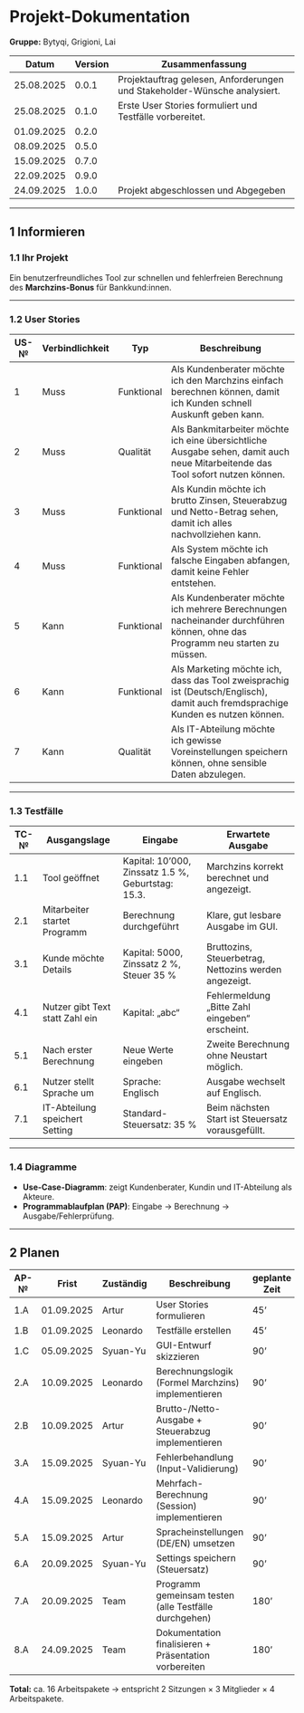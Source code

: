 # Projekt-Dokumentation  

**Gruppe:** Bytyqi, Grigioni, Lai  

| Datum      | Version | Zusammenfassung                                                                 |
| ---------- | ------- | ------------------------------------------------------------------------------- |
| 25.08.2025 | 0.0.1   | Projektauftrag gelesen, Anforderungen und Stakeholder-Wünsche analysiert.       |
| 25.08.2025 | 0.1.0   | Erste User Stories formuliert und Testfälle vorbereitet.                        |
| 01.09.2025 | 0.2.0   ||
| 08.09.2025 | 0.5.0   ||
| 15.09.2025 | 0.7.0   ||
| 22.09.2025 | 0.9.0   ||
| 24.09.2025 | 1.0.0   | Projekt abgeschlossen und Abgegeben|

---

## 1 Informieren  

### 1.1 Ihr Projekt  
Ein benutzerfreundliches Tool zur schnellen und fehlerfreien Berechnung des **Marchzins-Bonus** für Bankkund:innen.  

---

### 1.2 User Stories  

| US-№ | Verbindlichkeit | Typ         | Beschreibung                                                                 |
| ---- | --------------- | ----------- | ----------------------------------------------------------------------------- |
| 1    | Muss            | Funktional  | Als Kundenberater möchte ich den Marchzins einfach berechnen können, damit ich Kunden schnell Auskunft geben kann. |
| 2    | Muss            | Qualität    | Als Bankmitarbeiter möchte ich eine übersichtliche Ausgabe sehen, damit auch neue Mitarbeitende das Tool sofort nutzen können. |
| 3    | Muss            | Funktional  | Als Kundin möchte ich brutto Zinsen, Steuerabzug und Netto-Betrag sehen, damit ich alles nachvollziehen kann. |
| 4    | Muss            | Funktional  | Als System möchte ich falsche Eingaben abfangen, damit keine Fehler entstehen. |
| 5    | Kann            | Funktional  | Als Kundenberater möchte ich mehrere Berechnungen nacheinander durchführen können, ohne das Programm neu starten zu müssen. |
| 6    | Kann            | Funktional  | Als Marketing möchte ich, dass das Tool zweisprachig ist (Deutsch/Englisch), damit auch fremdsprachige Kunden es nutzen können. |
| 7    | Kann            | Qualität| Als IT-Abteilung möchte ich gewisse Voreinstellungen speichern können, ohne sensible Daten abzulegen. |

---

### 1.3 Testfälle  

| TC-№ | Ausgangslage                  | Eingabe                           | Erwartete Ausgabe                                   |
| ---- | ----------------------------- | --------------------------------- | --------------------------------------------------- |
| 1.1  | Tool geöffnet                 | Kapital: 10’000, Zinssatz 1.5 %, Geburtstag: 15.3. | Marchzins korrekt berechnet und angezeigt.          |
| 2.1  | Mitarbeiter startet Programm  | Berechnung durchgeführt            | Klare, gut lesbare Ausgabe im GUI.                  |
| 3.1  | Kunde möchte Details          | Kapital: 5000, Zinssatz 2 %, Steuer 35 % | Bruttozins, Steuerbetrag, Nettozins werden angezeigt. |
| 4.1  | Nutzer gibt Text statt Zahl ein | Kapital: „abc“                     | Fehlermeldung „Bitte Zahl eingeben“ erscheint.      |
| 5.1  | Nach erster Berechnung        | Neue Werte eingeben                 | Zweite Berechnung ohne Neustart möglich.            |
| 6.1  | Nutzer stellt Sprache um      | Sprache: Englisch                  | Ausgabe wechselt auf Englisch.                      |
| 7.1  | IT-Abteilung speichert Setting | Standard-Steuersatz: 35 %          | Beim nächsten Start ist Steuersatz vorausgefüllt.   |

---

### 1.4 Diagramme  

- **Use-Case-Diagramm**: zeigt Kundenberater, Kundin und IT-Abteilung als Akteure.  
- **Programmablaufplan (PAP)**: Eingabe → Berechnung → Ausgabe/Fehlerprüfung.  

---

## 2 Planen  

| AP-№ | Frist      | Zuständig  | Beschreibung                                               | geplante Zeit |
| ---- | ---------- | ---------- | ---------------------------------------------------------- | ------------- |
| 1.A  | 01.09.2025 | Artur      | User Stories formulieren                                   | 45’           |
| 1.B  | 01.09.2025 | Leonardo   | Testfälle erstellen                                        | 45’           |
| 1.C  | 05.09.2025 | Syuan-Yu   | GUI-Entwurf skizzieren                                     | 90’           |
| 2.A  | 10.09.2025 | Leonardo   | Berechnungslogik (Formel Marchzins) implementieren         | 90’           |
| 2.B  | 10.09.2025 | Artur      | Brutto-/Netto-Ausgabe + Steuerabzug implementieren         | 90’           |
| 3.A  | 15.09.2025 | Syuan-Yu   | Fehlerbehandlung (Input-Validierung)                       | 90’           |
| 4.A  | 15.09.2025 | Leonardo   | Mehrfach-Berechnung (Session) implementieren               | 90’           |
| 5.A  | 15.09.2025 | Artur      | Spracheinstellungen (DE/EN) umsetzen                       | 90’           |
| 6.A  | 20.09.2025 | Syuan-Yu   | Settings speichern (Steuersatz)                           | 90’           |
| 7.A  | 20.09.2025 | Team       | Programm gemeinsam testen (alle Testfälle durchgehen)     | 180’          |
| 8.A  | 24.09.2025 | Team       | Dokumentation finalisieren + Präsentation vorbereiten     | 180’          |

**Total:** ca. 16 Arbeitspakete → entspricht 2 Sitzungen × 3 Mitglieder × 4 Arbeitspakete.  
